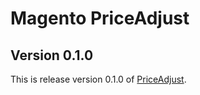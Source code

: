 # Magento PriceAdjust

## Version 0.1.0

This is release version 0.1.0 of [PriceAdjust](https://github.com/morgan/magento-priceadjust).

